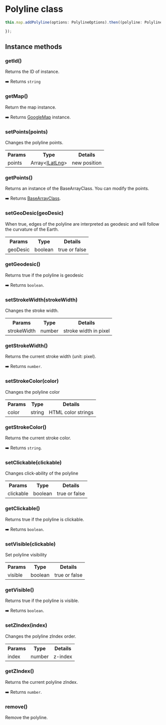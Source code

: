 # Polyline class

```typescript
this.map.addPolyline(options: PolylineOptions).then((polyline: Polyline) => {

});
```


## Instance methods

### getId()

Returns the ID of instance.

:arrow_right: Returns `string`

### getMap()

Return the map instance.

:arrow_right: Returns [GoogleMap](../googlemap/README.md) instance.

### setPoints(points)

Changes the polyline points.

<table>
<tr>
  <th>Params</th>
  <th>Type</th>
  <th>Details</th>
</tr>
<tr>
  <td>points</td>
  <td>Array&lt;<a href="../ilatlng/README.md">ILatLng</a>&gt;</td>
  <td>new position</td>
</tr>
</table>


### getPoints()

Returns an instance of the BaseArrayClass. You can modify the points.

:arrow_right: Returns [BaseArrayClass](../basearrayclass/README.md).


### setGeoDesic(geoDesic)

When true, edges of the polyline are interpreted as geodesic and will follow the curvature of the Earth.

<table>
<tr>
  <th>Params</th>
  <th>Type</th>
  <th>Details</th>
</tr>
<tr>
  <td>geoDesic</td>
  <td>boolean</td>
  <td>true or false</td>
</tr>
</table>


### getGeodesic()

Returns true if the polyline is geodesic

:arrow_right: Returns `boolean`.

### setStrokeWidth(strokeWidth)

Changes the stroke width.

<table>
<tr>
  <th>Params</th>
  <th>Type</th>
  <th>Details</th>
</tr>
<tr>
  <td>strokeWidth</td>
  <td>number</td>
  <td>stroke width in pixel</td>
</tr>
</table>


### getStrokeWidth()

Returns the current stroke width (unit: pixel).

:arrow_right: Returns `number`.

### setStrokeColor(color)

Changes the polyline color

<table>
<tr>
  <th>Params</th>
  <th>Type</th>
  <th>Details</th>
</tr>
<tr>
  <td>color</td>
  <td>string</td>
  <td>HTML color strings</td>
</tr>
</table>


### getStrokeColor()

Returns the current stroke color.

:arrow_right: Returns `string`.


### setClickable(clickable)

Changes click-ability of the polyline

<table>
<tr>
  <th>Params</th>
  <th>Type</th>
  <th>Details</th>
</tr>
<tr>
  <td>clickable</td>
  <td>boolean</td>
  <td>true or false</td>
</tr>
</table>


### getClickable()

Returns true if the polyline is clickable.

:arrow_right: Returns `boolean`.

### setVisible(clickable)

Set polyline visibility

<table>
<tr>
  <th>Params</th>
  <th>Type</th>
  <th>Details</th>
</tr>
<tr>
  <td>visible</td>
  <td>boolean</td>
  <td>true or false</td>
</tr>
</table>


### getVisible()

Returns true if the polyline is visible.

:arrow_right: Returns `boolean`.


### setZIndex(index)

Changes the polyline zIndex order.

<table>
<tr>
  <th>Params</th>
  <th>Type</th>
  <th>Details</th>
</tr>
<tr>
  <td>index</td>
  <td>number</td>
  <td>z-index</td>
</tr>
</table>


### getZIndex()

Returns the current polyline zIndex.

:arrow_right: Returns `number`.

### remove()

Remove the polyline.
